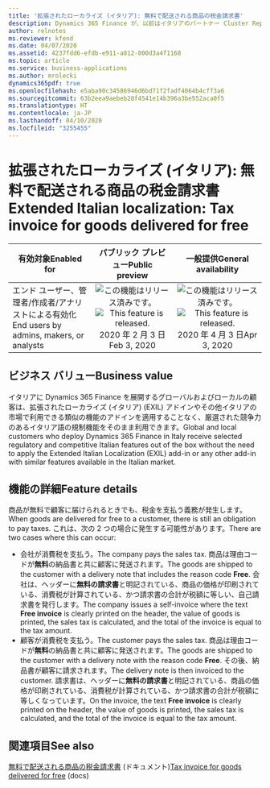 ```yaml
---
title: '拡張されたローカライズ (イタリア): 無料で配送される商品の税金請求書'
description: Dynamics 365 Finance が、以前はイタリアのパートナー Cluster Reply によって提供された、拡張されたローカライズ (イタリア) (EXIL) アドインでのみ利用可能であった、イタリア語固有の機能セットが利用できるように拡張されました。
author: relnotes
ms.reviewer: kfend
ms.date: 04/07/2020
ms.assetid: 4237fdd6-efdb-e911-a812-000d3a4f1168
ms.topic: article
ms.service: business-applications
ms.author: mrolecki
dynamics365pdf: true
ms.openlocfilehash: e5aba90c34586946d6bd71f2fadf4064b4cff3a6
ms.sourcegitcommit: 63b2eea9aebeb28f4541e14b396a3be552aca0f5
ms.translationtype: HT
ms.contentlocale: ja-JP
ms.lasthandoff: 04/10/2020
ms.locfileid: "3255455"
---
```

# <a name="extended-italian-localization-tax-invoice-for-goods-delivered-for-free"></a><span data-ttu-id="83571-103">拡張されたローカライズ (イタリア): 無料で配送される商品の税金請求書</span><span class="sxs-lookup"><span data-stu-id="83571-103">Extended Italian localization: Tax invoice for goods delivered for free</span></span>


| <span data-ttu-id="83571-104">有効対象</span><span class="sxs-lookup"><span data-stu-id="83571-104">Enabled for</span></span>    |  <span data-ttu-id="83571-105">パブリック プレビュー</span><span class="sxs-lookup"><span data-stu-id="83571-105">Public preview</span></span> | <span data-ttu-id="83571-106">一般提供</span><span class="sxs-lookup"><span data-stu-id="83571-106">General availability</span></span> | 
| ---------- | :----------: |:----------: |
|<span data-ttu-id="83571-107">エンド ユーザー、管理者/作成者/アナリストによる有効化</span><span class="sxs-lookup"><span data-stu-id="83571-107">End users by admins, makers, or analysts</span></span>|<span data-ttu-id="83571-108">![この機能はリリース済みです。](/dynamics365-release-plan/media/green-checkmark.png "この機能はリリース済みです。")</span><span class="sxs-lookup"><span data-stu-id="83571-108">![This feature is released.](/dynamics365-release-plan/media/green-checkmark.png "This feature is released.")</span></span> <span data-ttu-id="83571-109">2020 年 2 月 3 日</span><span class="sxs-lookup"><span data-stu-id="83571-109">Feb 3, 2020</span></span>| <span data-ttu-id="83571-110">![この機能はリリース済みです。](/dynamics365-release-plan/media/green-checkmark.png "この機能はリリース済みです。")</span><span class="sxs-lookup"><span data-stu-id="83571-110">![This feature is released.](/dynamics365-release-plan/media/green-checkmark.png "This feature is released.")</span></span> <span data-ttu-id="83571-111">2020 年 4 月 3 日</span><span class="sxs-lookup"><span data-stu-id="83571-111">Apr 3, 2020</span></span>|


## <a name="business-value"></a><span data-ttu-id="83571-112">ビジネス バリュー</span><span class="sxs-lookup"><span data-stu-id="83571-112">Business value</span></span>
<!-- bv start -->
<span data-ttu-id="83571-113">イタリアに Dynamics 365 Finance を展開するグローバルおよびローカルの顧客は、拡張されたローカライズ (イタリア) (EXIL) アドインやその他イタリアの市場で利用できる類似の機能のアドインを適用することなく、厳選された競争力のあるイタリア語の規制機能をそのまま利用できます。</span><span class="sxs-lookup"><span data-stu-id="83571-113">Global and local customers who deploy Dynamics 365 Finance in Italy receive selected regulatory and competitive Italian features out of the box without the need to apply the Extended Italian Localization (EXIL) add-in or any other add-in with similar features available in the Italian market.</span></span>
<!-- bv end -->



## <a name="feature-details"></a><span data-ttu-id="83571-114">機能の詳細</span><span class="sxs-lookup"><span data-stu-id="83571-114">Feature details</span></span>
<!--feature detail start -->
<span data-ttu-id="83571-115">商品が無料で顧客に届けられるときでも、税金を支払う義務が発生します。</span><span class="sxs-lookup"><span data-stu-id="83571-115">When goods are delivered for free to a customer, there is still an obligation to pay taxes.</span></span> <span data-ttu-id="83571-116">これは、次の 2 つの場合に発生する可能性があります。</span><span class="sxs-lookup"><span data-stu-id="83571-116">There are two cases where this can occur:</span></span>

- <span data-ttu-id="83571-117">会社が消費税を支払う。</span><span class="sxs-lookup"><span data-stu-id="83571-117">The company pays the sales tax.</span></span> <span data-ttu-id="83571-118">商品は理由コードが**無料**の納品書と共に顧客に発送されます。</span><span class="sxs-lookup"><span data-stu-id="83571-118">The goods are shipped to the customer with a delivery note that includes the reason code **Free**.</span></span> <span data-ttu-id="83571-119">会社は、ヘッダーに**無料の請求書**と明記されている、商品の価格が印刷されている、消費税が計算されている、かつ請求書の合計が税額に等しい、自己請求書を発行します。</span><span class="sxs-lookup"><span data-stu-id="83571-119">The company issues a self-invoice where the text **Free invoice** is clearly printed on the header, the value of goods is printed, the sales tax is calculated, and the total of the invoice is equal to the tax amount.</span></span>
- <span data-ttu-id="83571-120">顧客が消費税を支払う。</span><span class="sxs-lookup"><span data-stu-id="83571-120">The customer pays the sales tax.</span></span> <span data-ttu-id="83571-121">商品は理由コードが**無料**の納品書と共に顧客に発送されます。</span><span class="sxs-lookup"><span data-stu-id="83571-121">The goods are shipped to the customer with a delivery note with the reason code **Free**.</span></span> <span data-ttu-id="83571-122">その後、納品書が顧客に請求されます。</span><span class="sxs-lookup"><span data-stu-id="83571-122">The delivery note is then invoiced to the customer.</span></span> <span data-ttu-id="83571-123">請求書は、ヘッダーに**無料の請求書**と明記されている、商品の価格が印刷されている、消費税が計算されている、かつ請求書の合計が税額に等しくなっています。</span><span class="sxs-lookup"><span data-stu-id="83571-123">On the invoice, the text **Free invoice** is clearly printed on the header, the value of goods is printed, the sales tax is calculated, and the total of the invoice is equal to the tax amount.</span></span>
<!--feature detail end -->










## <a name="see-also"></a><span data-ttu-id="83571-124">関連項目</span><span class="sxs-lookup"><span data-stu-id="83571-124">See also</span></span>

<!--docs start-->
<span data-ttu-id="83571-125">[無料で配送される商品の税金請求書](https://docs.microsoft.com/dynamics365/finance/localizations/emea-ita-exil-goods-for-free) (ドキュメント)</span><span class="sxs-lookup"><span data-stu-id="83571-125">[Tax invoice for goods delivered for free](https://docs.microsoft.com/dynamics365/finance/localizations/emea-ita-exil-goods-for-free) (docs)</span></span>
<!--docs end-->
